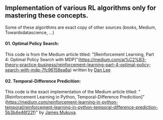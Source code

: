 ## Implementation of various RL algorithms only for mastering these concepts.

Some of these algorithms are exact copy of other sources (books, Medium, Towardsdatascience, ...)

#### 01. Optimal Policy Search: 
This code is from the Medium article titled: "[Reinforcement Learning, Part 4: Optimal Policy Search with MDP]"(https://medium.com/ai%C2%B3-theory-practice-business/reinforcement-learning-part-4-optimal-policy-search-with-mdp-7fc96158ea8a) written by [Dan Lee](https://medium.com/@Adline125)

#### 02. Temporal-Difference Predicition:
This code is the exact implementation of the Medium article titled: "[Reinforcement Learning in Python, Temporal-Difference Predicition]"(https://medium.com/reinforcement-learning-in-python-temporal/reinforcement-learning-in-python-temporal-difference-prediction-5b3b4e46f22f)" by [James Mukuya](https://medium.com/@james.mukuya).
